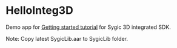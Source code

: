
# HelloInteg3D #


Demo app for [Getting started tutorial](https://www.sygic.com/developers/professional-navigation-sdk/android/getting-started/embedded-integration-using-android-studio) for Sygic 3D integrated SDK.


Note: Copy latest SygicLib.aar to SygicLib folder.